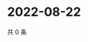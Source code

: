 # 2022-08-22

共 0 条

<!-- BEGIN WEIBO -->
<!-- 最后更新时间 Mon Aug 22 2022 23:00:58 GMT+0800 (China Standard Time) -->

<!-- END WEIBO -->
